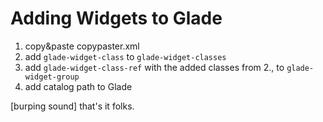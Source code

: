 Adding Widgets to Glade
=======================

1. copy&paste copypaster.xml
2. add `glade-widget-class` to `glade-widget-classes`
3. add `glade-widget-class-ref` with the added
classes from 2., to `glade-widget-group`
4. add catalog path to Glade

[burping sound]
that's it folks.